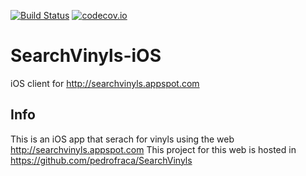 
[![Build Status](https://travis-ci.org/madcato/SearchVinyls-iOS.svg?branch=master)](https://travis-ci.org/madcato/SearchVinyls-iOS)
[![codecov.io](https://codecov.io/github/madcato/SearchVinyls-iOS/coverage.svg?branch=master)](https://codecov.io/github/madcato/SearchVinyls-iOS?branch=master)

# SearchVinyls-iOS


iOS client for http://searchvinyls.appspot.com


## Info

This is an iOS app that serach for vinyls using the web http://searchvinyls.appspot.com
This project for this web is hosted in https://github.com/pedrofraca/SearchVinyls
